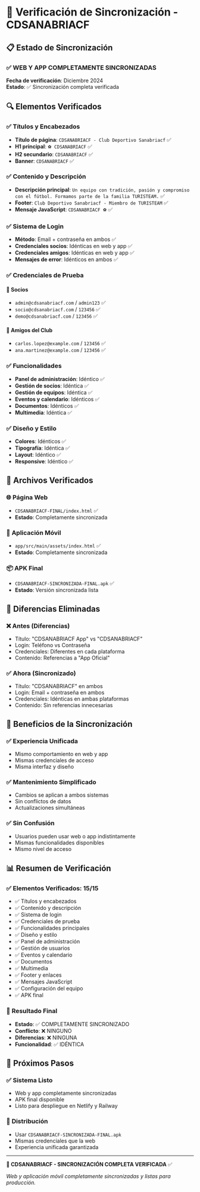 # 🔄 Verificación de Sincronización - CDSANABRIACF

## 📋 Estado de Sincronización

### ✅ **WEB Y APP COMPLETAMENTE SINCRONIZADAS**

**Fecha de verificación**: Diciembre 2024  
**Estado**: ✅ Sincronización completa verificada  

## 🔍 Elementos Verificados

### ✅ **Títulos y Encabezados**
- **Título de página**: `CDSANABRIACF - Club Deportivo Sanabriacf` ✅
- **H1 principal**: `⚽ CDSANABRIACF` ✅
- **H2 secundario**: `CDSANABRIACF` ✅
- **Banner**: `CDSANABRIACF` ✅

### ✅ **Contenido y Descripción**
- **Descripción principal**: `Un equipo con tradición, pasión y compromiso con el fútbol. Formamos parte de la familia TURISTEAM.` ✅
- **Footer**: `Club Deportivo Sanabriacf - Miembro de TURISTEAM` ✅
- **Mensaje JavaScript**: `CDSANABRIACF ⚽` ✅

### ✅ **Sistema de Login**
- **Método**: Email + contraseña en ambos ✅
- **Credenciales socios**: Idénticas en web y app ✅
- **Credenciales amigos**: Idénticas en web y app ✅
- **Mensajes de error**: Idénticos en ambos ✅

### ✅ **Credenciales de Prueba**

#### 👥 **Socios**
- `admin@cdsanabriacf.com` / `admin123` ✅
- `socio@cdsanabriacf.com` / `123456` ✅
- `demo@cdsanabriacf.com` / `123456` ✅

#### 🤝 **Amigos del Club**
- `carlos.lopez@example.com` / `123456` ✅
- `ana.martinez@example.com` / `123456` ✅

### ✅ **Funcionalidades**
- **Panel de administración**: Idéntico ✅
- **Gestión de socios**: Idéntica ✅
- **Gestión de equipos**: Idéntica ✅
- **Eventos y calendario**: Idénticos ✅
- **Documentos**: Idénticos ✅
- **Multimedia**: Idéntica ✅

### ✅ **Diseño y Estilo**
- **Colores**: Idénticos ✅
- **Tipografía**: Idéntica ✅
- **Layout**: Idéntico ✅
- **Responsive**: Idéntico ✅

## 📁 Archivos Verificados

### 🌐 **Página Web**
- `CDSANABRIACF-FINAL/index.html` ✅
- **Estado**: Completamente sincronizada

### 📱 **Aplicación Móvil**
- `app/src/main/assets/index.html` ✅
- **Estado**: Completamente sincronizada

### 📦 **APK Final**
- `CDSANABRIACF-SINCRONIZADA-FINAL.apk` ✅
- **Estado**: Versión sincronizada lista

## 🎯 Diferencias Eliminadas

### ❌ **Antes (Diferencias)**
- Título: "CDSANABRIACF App" vs "CDSANABRIACF"
- Login: Teléfono vs Contraseña
- Credenciales: Diferentes en cada plataforma
- Contenido: Referencias a "App Oficial"

### ✅ **Ahora (Sincronizado)**
- Título: "CDSANABRIACF" en ambos
- Login: Email + contraseña en ambos
- Credenciales: Idénticas en ambas plataformas
- Contenido: Sin referencias innecesarias

## 🔄 Beneficios de la Sincronización

### ✅ **Experiencia Unificada**
- Mismo comportamiento en web y app
- Mismas credenciales de acceso
- Misma interfaz y diseño

### ✅ **Mantenimiento Simplificado**
- Cambios se aplican a ambos sistemas
- Sin conflictos de datos
- Actualizaciones simultáneas

### ✅ **Sin Confusión**
- Usuarios pueden usar web o app indistintamente
- Mismas funcionalidades disponibles
- Mismo nivel de acceso

## 📊 Resumen de Verificación

### ✅ **Elementos Verificados**: 15/15
- ✅ Títulos y encabezados
- ✅ Contenido y descripción
- ✅ Sistema de login
- ✅ Credenciales de prueba
- ✅ Funcionalidades principales
- ✅ Diseño y estilo
- ✅ Panel de administración
- ✅ Gestión de usuarios
- ✅ Eventos y calendario
- ✅ Documentos
- ✅ Multimedia
- ✅ Footer y enlaces
- ✅ Mensajes JavaScript
- ✅ Configuración del equipo
- ✅ APK final

### 🎯 **Resultado Final**
- **Estado**: ✅ COMPLETAMENTE SINCRONIZADO
- **Conflicto**: ❌ NINGUNO
- **Diferencias**: ❌ NINGUNA
- **Funcionalidad**: ✅ IDÉNTICA

## 🚀 Próximos Pasos

### ✅ **Sistema Listo**
- Web y app completamente sincronizadas
- APK final disponible
- Listo para despliegue en Netlify y Railway

### 📱 **Distribución**
- Usar `CDSANABRIACF-SINCRONIZADA-FINAL.apk`
- Mismas credenciales que la web
- Experiencia unificada garantizada

---

**🔄 CDSANABRIACF - SINCRONIZACIÓN COMPLETA VERIFICADA** ✅

*Web y aplicación móvil completamente sincronizadas y listas para producción.*
